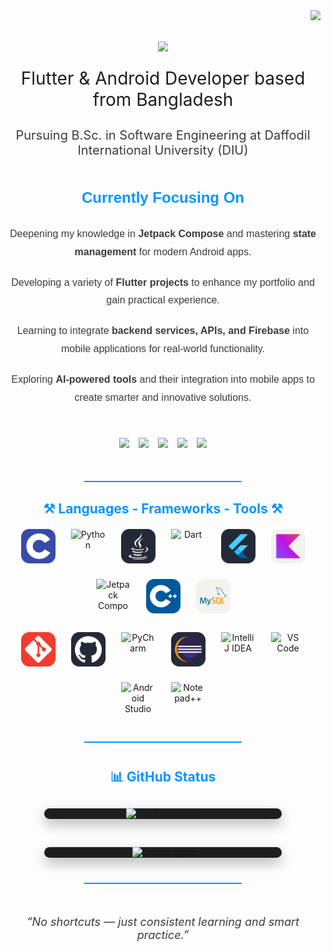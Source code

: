 <!-- Visitor Badge -->
<img align="right" src="https://visitor-badge.laobi.icu/badge?page_id=as-morat.as-morat" />

<!-- Header with animated typing -->
<h1 align="center">
  <img src="https://readme-typing-svg.herokuapp.com/?font=Righteous&size=48&center=true&vCenter=true&width=600&height=80&duration=4000&lines=Hi+There!+I'm+Ash;" />
</h1>

<!-- Who I am -->
<h3 align="center" style="font-weight:400; color:#1E1E1E; font-size:28px; margin-top:10px;">
  Flutter & Android Developer based from Bangladesh
</h3>

<!-- Educational Qualification -->
<h4 align="center" style="font-weight:400; color:#3C3C3C; font-size:20px; margin-top:5px;">
  Pursuing B.Sc. in Software Engineering at Daffodil International University (DIU)
</h4>

<!-- Current Focus / Learning -->
<section style="text-align:center; margin:50px 0; font-family:Arial, sans-serif; color:#3C3C3C; max-width:700px; margin-left:auto; margin-right:auto;">
  <h3 align="center" style="color:#0A95FF; margin-bottom:30px; font-size:24px;">Currently Focusing On</h3>

  <p align="center" style="margin-bottom:20px; font-size:16px; line-height:1.8;">
    Deepening my knowledge in <strong>Jetpack Compose</strong> and mastering <strong>state management</strong> for modern Android apps.
  </p>

  <p align="center" style="margin-bottom:20px; font-size:16px; line-height:1.8;">
    Developing a variety of <strong>Flutter projects</strong> to enhance my portfolio and gain practical experience.
  </p>

  <p align="center" style="margin-bottom:20px; font-size:16px; line-height:1.8;">
    Learning to integrate <strong>backend services, APIs, and Firebase</strong> into mobile applications for real-world functionality.
  </p>

  <p align="center" style="margin-bottom:20px; font-size:16px; line-height:1.8;">
    Exploring <strong>AI-powered tools</strong> and their integration into mobile apps to create smarter and innovative solutions.
  </p>
</section>

<!-- Social Links with proper spacing -->
<p align="center" style="margin-bottom:50px; display:flex; justify-content:center; gap:15px; flex-wrap:wrap;">
  <a href="mailto:morat9511@gmail.com">
    <img src="https://img.shields.io/badge/Gmail-EA4335?style=for-the-badge&logo=gmail&logoColor=white"/>
  </a>
  <a href="https://x.com/as_morat">
    <img src="https://img.shields.io/badge/Twitter-1DA1F2?style=for-the-badge&logo=twitter&logoColor=white"/>
  </a>
  <a href="https://www.linkedin.com/in/morat46/">
    <img src="https://img.shields.io/badge/LinkedIn-0A66C2?style=for-the-badge&logo=linkedin&logoColor=white"/>
  </a>
  <a href="https://leetcode.com/u/ash646/">
    <img src="https://img.shields.io/badge/LeetCode-FFA116?style=for-the-badge&logo=leetcode&logoColor=black"/>
  </a>
  <a href="https://discord.com/users/ash_46_bit">
    <img src="https://img.shields.io/badge/Discord-5865F2?style=for-the-badge&logo=discord&logoColor=white"/>
  </a>
</p>

<hr style="border:0; height:2px; background:#0A95FF; margin:30px auto; width:50%;" />

<h2 align="center" style="color:#0A95FF; margin-bottom:20px;">⚒️ Languages - Frameworks - Tools ⚒️</h2>

<!-- Languages & Frameworks -->
<div align="center" style="display:flex; flex-wrap:wrap; justify-content:center; gap:25px; margin-bottom:30px;">
    <img src="https://raw.githubusercontent.com/tandpfun/skill-icons/main/icons/C.svg" width="55" height="55" alt="C" />
    <img src="https://raw.githubusercontent.com/yurijserrano/Github-Profile-Readme-Logos/master/programming%20languages/python.svg" width="55" height="55" alt="Python" />
    <img src="https://raw.githubusercontent.com/tandpfun/skill-icons/main/icons/Java-Dark.svg" width="55" height="55" alt="Java" />
    <img src="https://raw.githubusercontent.com/yurijserrano/Github-Profile-Readme-Logos/master/programming%20languages/dart.svg" width="55" height="55" alt="Dart" />
    <img src="https://raw.githubusercontent.com/tandpfun/skill-icons/main/icons/Flutter-Dark.svg" width="55" height="55" alt="Flutter" />
    <img src="https://raw.githubusercontent.com/tandpfun/skill-icons/main/icons/Kotlin-Light.svg" width="55" height="55" alt="Kotlin" />
    <img src="https://github.com/user-attachments/assets/2a88e35b-cb16-4553-99fa-226039357780" width="55" height="55" alt="Jetpack Compose" />
    <img src="https://raw.githubusercontent.com/tandpfun/skill-icons/main/icons/CPP.svg" width="55" height="55" alt="C++" />
    <img src="https://raw.githubusercontent.com/tandpfun/skill-icons/main/icons/MySQL-Light.svg" width="55" height="55" alt="MySQL" />
</div>

<!-- Tools & IDEs -->
<div align="center" style="display:flex; flex-wrap:wrap; justify-content:center; gap:25px; margin-bottom:40px;">
    <img src="https://raw.githubusercontent.com/tandpfun/skill-icons/main/icons/Git.svg" width="55" height="55" alt="Git" />
    <img src="https://raw.githubusercontent.com/tandpfun/skill-icons/main/icons/Github-Dark.svg" width="55" height="55" alt="GitHub" />
    <img src="https://raw.githubusercontent.com/yurijserrano/Github-Profile-Readme-Logos/master/ides/pycharm.svg" width="55" height="55" alt="PyCharm" />
    <img src="https://raw.githubusercontent.com/tandpfun/skill-icons/main/icons/Eclipse-Dark.svg" width="55" height="55" alt="Eclipse" />
    <img src="https://raw.githubusercontent.com/yurijserrano/Github-Profile-Readme-Logos/master/ides/intellij.svg" width="55" height="55" alt="IntelliJ IDEA" />
    <img src="https://raw.githubusercontent.com/yurijserrano/Github-Profile-Readme-Logos/master/text%20editors/vscode.svg" width="55" height="55" alt="VS Code" />
    <img src="https://raw.githubusercontent.com/yurijserrano/Github-Profile-Readme-Logos/master/ides/android-studio.svg" width="55" height="55" alt="Android Studio" />
    <img src="https://raw.githubusercontent.com/yurijserrano/Github-Profile-Readme-Logos/master/text%20editors/notepad%2B%2B.png" width="55" height="55" alt="Notepad++" />
</div>

<hr style="border:0; height:2px; background:#0A95FF; margin:0 auto 40px auto; width:50%;" />

<!-- GitHub Stats -->
<h2 align="center" style="color:#0A95FF; margin-bottom:20px;">📊 GitHub Status</h2>

<div align="center" style="display:flex; flex-wrap:wrap; justify-content:center; gap:25px; margin-bottom:30px;">
  <!-- Top Languages -->
  <div style="flex:1 1 350px; max-width:380px; background:#1e1e1e; border-radius:20px; overflow:hidden; box-shadow:0 8px 20px rgba(0,0,0,0.3); margin:10px;">
    <img 
      src="https://github-readme-stats.vercel.app/api/top-langs/?username=as-morat&layout=compact&hide_border=true&border_radius=20&title_color=ffffff&text_color=cfd8dc&icon_color=3DDC84&bg_color=1e1e1e" 
      style="width:100%; height:230px; object-fit:cover;" 
      alt="Top Languages"
    />
  </div>

  <!-- Repo Stats -->
  <div style="flex:1 1 350px; max-width:380px; background:#1e1e1e; border-radius:20px; overflow:hidden; box-shadow:0 8px 20px rgba(0,0,0,0.3); margin:10px;">
    <img 
      src="https://github-readme-stats.vercel.app/api?username=as-morat&show_icons=true&hide_border=true&border_radius=20&title_color=ffffff&text_color=cfd8dc&icon_color=3DDC84&bg_color=1e1e1e" 
      style="width:100%; height:230px; object-fit:cover;" 
      alt="GitHub Stats"
    />
  </div>
</div>

<hr style="border:0; height:2px; background:#0A95FF; margin:30px auto; width:50%;" />

<!-- Footer Quote -->
<div align="center" style="margin-top:50px; font-style:italic; font-size:18px; color:#3C3C3C;">
  “No shortcuts — just consistent learning and smart practice.”
</div>
